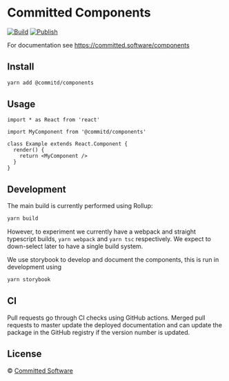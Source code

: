 # Committed Components

[![Build](https://github.com/commitd/components/workflows/Build/badge.svg)](https://github.com/commitd/components/actions)
[![Publish](https://github.com/commitd/components/workflows/Publish/badge.svg)](https://github.com/commitd/components/actions)

For documentation see https://committed.software/components

## Install

```bash
yarn add @commitd/components
```

## Usage

```tsx
import * as React from 'react'

import MyComponent from '@commitd/components'

class Example extends React.Component {
  render() {
    return <MyComponent />
  }
}
```

## Development

The main build is currently performed using Rollup:

```bash
yarn build
```

However, to experiment we currently have a webpack and straight typescript builds, `yarn webpack` and `yarn tsc` respectively.
We expect to down-select later to have a single build system.

We use storybook to develop and document the components, this is run in development using

```bash
yarn storybook
```

## CI

Pull requests go through CI checks using GitHub actions. Merged pull requests to master update the deployed documentation and can update the package in the GitHub registry if the version number is updated.

## License

© [Committed Software](https://github.com/commitd)
